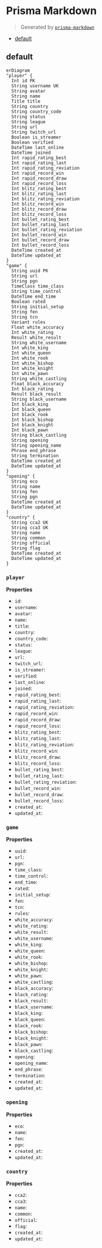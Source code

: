 # Prisma Markdown

> Generated by [`prisma-markdown`](https://github.com/samchon/prisma-markdown)

- [default](#default)

## default

```mermaid
erDiagram
"player" {
  Int id PK
  String username UK
  String avatar
  String name
  Title title
  String country
  String country_code
  String status
  String league
  String url
  String twitch_url
  Boolean is_streamer
  Boolean verified
  DateTime last_online
  DateTime joined
  Int rapid_rating_best
  Int rapid_rating_last
  Int rapid_rating_reviation
  Int rapid_record_win
  Int rapid_record_draw
  Int rapid_record_loss
  Int blitz_rating_best
  Int blitz_rating_last
  Int blitz_rating_reviation
  Int blitz_record_win
  Int blitz_record_draw
  Int blitz_record_loss
  Int bullet_rating_best
  Int bullet_rating_last
  Int bullet_rating_reviation
  Int bullet_record_win
  Int bullet_record_draw
  Int bullet_record_loss
  DateTime created_at
  DateTime updated_at
}
"game" {
  String uuid PK
  String url
  String pgn
  TimeClass time_class
  String time_control
  DateTime end_time
  Boolean rated
  String initial_setup
  String fen
  String tcn
  Variant rules
  Float white_accuracy
  Int white_rating
  Result white_result
  String white_username
  Int white_king
  Int white_queen
  Int white_rook
  Int white_bishop
  Int white_knight
  Int white_pawn
  String white_castling
  Float black_accuracy
  Int black_rating
  Result black_result
  String black_username
  Int black_king
  Int black_queen
  Int black_rook
  Int black_bishop
  Int black_knight
  Int black_pawn
  String black_castling
  String opening
  String opening_name
  Phrase end_phrase
  String termination
  DateTime created_at
  DateTime updated_at
}
"opening" {
  String eco
  String name
  String fen
  String pgn
  DateTime created_at
  DateTime updated_at
}
"country" {
  String cca2 UK
  String cca3 UK
  String name
  String common
  String official
  String flag
  DateTime created_at
  DateTime updated_at
}
```

### `player`

**Properties**

- `id`:
- `username`:
- `avatar`:
- `name`:
- `title`:
- `country`:
- `country_code`:
- `status`:
- `league`:
- `url`:
- `twitch_url`:
- `is_streamer`:
- `verified`:
- `last_online`:
- `joined`:
- `rapid_rating_best`:
- `rapid_rating_last`:
- `rapid_rating_reviation`:
- `rapid_record_win`:
- `rapid_record_draw`:
- `rapid_record_loss`:
- `blitz_rating_best`:
- `blitz_rating_last`:
- `blitz_rating_reviation`:
- `blitz_record_win`:
- `blitz_record_draw`:
- `blitz_record_loss`:
- `bullet_rating_best`:
- `bullet_rating_last`:
- `bullet_rating_reviation`:
- `bullet_record_win`:
- `bullet_record_draw`:
- `bullet_record_loss`:
- `created_at`:
- `updated_at`:

### `game`

**Properties**

- `uuid`:
- `url`:
- `pgn`:
- `time_class`:
- `time_control`:
- `end_time`:
- `rated`:
- `initial_setup`:
- `fen`:
- `tcn`:
- `rules`:
- `white_accuracy`:
- `white_rating`:
- `white_result`:
- `white_username`:
- `white_king`:
- `white_queen`:
- `white_rook`:
- `white_bishop`:
- `white_knight`:
- `white_pawn`:
- `white_castling`:
- `black_accuracy`:
- `black_rating`:
- `black_result`:
- `black_username`:
- `black_king`:
- `black_queen`:
- `black_rook`:
- `black_bishop`:
- `black_knight`:
- `black_pawn`:
- `black_castling`:
- `opening`:
- `opening_name`:
- `end_phrase`:
- `termination`:
- `created_at`:
- `updated_at`:

### `opening`

**Properties**

- `eco`:
- `name`:
- `fen`:
- `pgn`:
- `created_at`:
- `updated_at`:

### `country`

**Properties**

- `cca2`:
- `cca3`:
- `name`:
- `common`:
- `official`:
- `flag`:
- `created_at`:
- `updated_at`:
